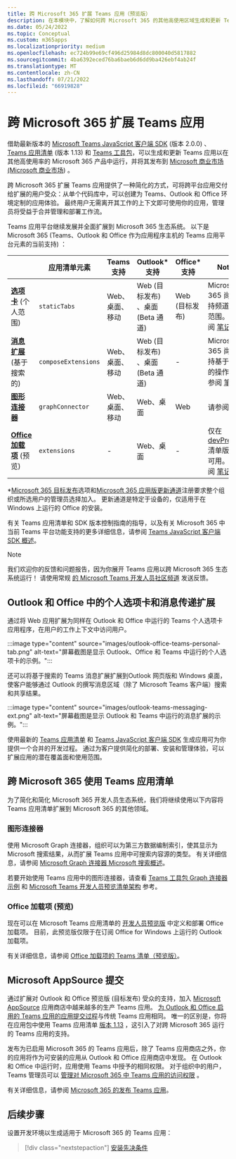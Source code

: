 ```yaml
---
title: 跨 Microsoft 365 扩展 Teams 应用（预览版）
description: 在本模块中，了解如何跨 Microsoft 365 的其他高使用区域生成和更新 Teams 应用体验。
ms.date: 05/24/2022
ms.topic: Conceptual
ms.custom: m365apps
ms.localizationpriority: medium
ms.openlocfilehash: ec724b99e69cf496d25984d8dc800040d5817882
ms.sourcegitcommit: 4ba6392eced76ba6baeb6d6dd9ba426ebf4ab24f
ms.translationtype: MT
ms.contentlocale: zh-CN
ms.lasthandoff: 07/21/2022
ms.locfileid: "66919828"
---
```

# <a name="extend-teams-apps-across-microsoft-365"></a>跨 Microsoft 365 扩展 Teams 应用

借助最新版本的 [Microsoft Teams JavaScript 客户端 SDK](../tabs/how-to/using-teams-client-sdk.md) (版本 2.0.0) 、 [Teams 应用清单](../resources/schema/manifest-schema.md) (版本 1.13) 和 [Teams 工具包](../toolkit/visual-studio-code-overview.md)，可以生成和更新 Teams 应用以在其他高使用率的 Microsoft 365 产品中运行，并将其发布到 [Microsoft 商业市场 (Microsoft 商业市场](https://appsource.microsoft.com/)) 。

跨 Microsoft 365 扩展 Teams 应用提供了一种简化的方式，可将跨平台应用交付给扩展的用户受众：从单个代码库中，可以创建为 Teams、Outlook 和 Office 环境定制的应用体验。 最终用户无需离开其工作的上下文即可使用你的应用，管理员将受益于合并管理和部署工作流。

Teams 应用平台继续发展并全面扩展到 Microsoft 365 生态系统。 以下是 Microsoft 365 (Teams、Outlook 和 Office 作为应用程序主机的 Teams 应用平台元素的当前支持) ：

|          | 应用清单元素 | Teams 支持 |Outlook* 支持 | Office* 支持 | Notes |
|--|--|--|--|--|--|
| [**选项卡**](../tabs/what-are-tabs.md) (个人范围)     |`staticTabs`  | Web、桌面、移动 | Web (目标发布) 、桌面 (Beta 通道)  | Web (目标发布) | Microsoft 365 尚不支持频道和组范围。 请参阅 [笔记](../tabs/how-to/using-teams-client-sdk.md#microsoft-365-support-running-teams-apps-in-office-and-outlook)。
| [**消息扩展**](../messaging-extensions/what-are-messaging-extensions.md) (基于搜索的) | `composeExtensions` | Web、桌面、移动| Web (目标发布) 、桌面 (Beta 通道) | - |Microsoft 365 尚不支持基于操作的操作。 请参阅 [笔记](extend-m365-teams-message-extension.md#preview-your-message-extension-in-outlook)。 |
| [**图形连接器**](/graph/connecting-external-content-connectors-overview)| `graphConnector` | Web、桌面、移动| Web、桌面 | Web| 请参阅 [笔记](#graph-connectors)
| [**Office 加载项**](/office/dev/add-ins/develop/json-manifest-overview) (预览)  | `extensions` | - | Web、桌面 | - | 仅在 [devPreview](../resources/schema/manifest-schema-dev-preview.md) 清单版本中可用。 请参阅 [笔记](#office-add-ins-preview)。|

\*[Microsoft 365 目标发布](/microsoft-365/admin/manage/release-options-in-office-365)选项和[Microsoft 365 应用版更新通道](/deployoffice/change-update-channels)注册要求整个组织或所选用户的管理员选择加入。 更新通道是特定于设备的，仅适用于在 Windows 上运行的 Office 的安装。

有关 Teams 应用清单和 SDK 版本控制指南的指导，以及有关 Microsoft 365 中当前 Teams 平台功能支持的更多详细信息，请参阅 [Teams JavaScript 客户端 SDK 概述](../tabs/how-to/using-teams-client-sdk.md)。

> [!NOTE]
> 我们欢迎你的反馈和问题报告，因为你展开 Teams 应用以跨 Microsoft 365 生态系统运行！ 请使用常规 [的 Microsoft Teams 开发人员社区频道](/microsoftteams/platform/feedback) 发送反馈。

## <a name="personal-tabs-and-messaging-extensions-in-outlook-and-office"></a>Outlook 和 Office 中的个人选项卡和消息传递扩展

通过将 Web 应用扩展为同样在 Outlook 和 Office 中运行的 Teams 个人选项卡应用程序，在用户的工作上下文中访问用户。

:::image type="content" source="images/outlook-office-teams-personal-tab.png" alt-text="屏幕截图是显示 Outlook、Office 和 Teams 中运行的个人选项卡的示例。":::

还可以将基于搜索的 Teams 消息扩展扩展到Outlook 网页版和 Windows 桌面，使客户能够通过 Outlook 的撰写消息区域（除了 Microsoft Teams 客户端）搜索和共享结果。

:::image type="content" source="images/outlook-teams-messaging-ext.png" alt-text="屏幕截图是显示 Outlook 和 Teams 中运行的消息扩展的示例。":::

使用最新的 [Teams 应用清单](../resources/schema/manifest-schema.md) 和 [Teams JavaScript 客户端 SDK](../tabs/how-to/using-teams-client-sdk.md) 生成应用可为你提供一个合并的开发过程。 通过为客户提供简化的部署、安装和管理体验，可以扩展应用的潜在覆盖面和使用范围。

## <a name="use-teams-app-manifest-across-microsoft-365"></a>跨 Microsoft 365 使用 Teams 应用清单

为了简化和简化 Microsoft 365 开发人员生态系统，我们将继续使用以下内容将 Teams 应用清单扩展到 Microsoft 365 的其他领域。

### <a name="graph-connectors"></a>图形连接器

使用 Microsoft Graph 连接器，组织可以为第三方数据编制索引，使其显示为 Microsoft 搜索结果，从而扩展 Teams 应用中可搜索内容源的类型。
有关详细信息，请参阅 [Microsoft Graph 连接器 Microsoft 搜索概述](/microsoftsearch/connectors-overview)。

若要开始使用 Teams 应用中的图形连接器，请查看 [Teams 工具包 Graph 连接器示例](https://aka.ms/teamsfx-graph-connector-sample) 和 [Microsoft Teams 开发人员预览清单架构](../resources/schema/manifest-schema-dev-preview.md) 参考。

### <a name="office-add-ins-preview"></a>Office 加载项 (预览) 

现在可以在 Microsoft Teams 应用清单的 [开发人员预览版](../resources/schema/manifest-schema-dev-preview.md) 中定义和部署 Office 加载项。 目前，此预览版仅限于在订阅 Office for Windows 上运行的 Outlook 加载项。

有关详细信息，请参阅 [Office 加载项的 Teams 清单（预览版）](/office/dev/add-ins/develop/json-manifest-overview)。

## <a name="microsoft-appsource-submission"></a>Microsoft AppSource 提交

通过扩展对 Outlook 和 Office 预览版 (目标发布) 受众的支持，加入 [Microsoft AppSource](https://appsource.microsoft.com/) 应用商店中越来越多的生产 Teams 应用。 [为 Outlook 和 Office 启用的 Teams 应用的应用提交过程](../concepts/deploy-and-publish/appsource/publish.md)与传统 Teams 应用相同。 唯一的区别是，你将在应用包中使用 Teams 应用清单 [版本 1.13](../tabs/how-to/using-teams-client-sdk.md) ，这引入了对跨 Microsoft 365 运行的 Teams 应用的支持。

发布为已启用 Microsoft 365 的 Teams 应用后，除了 Teams 应用商店之外，你的应用将作为可安装的应用从 Outlook 和 Office 应用商店中发现。 在 Outlook 和 Office 中运行时，应用使用 Teams 中授予的相同权限。 对于组织中的用户，Teams 管理员可以 [管理对 Microsoft 365 中 Teams 应用的访问权限](/MicrosoftTeams/manage-third-party-teams-apps) 。

有关详细信息，请参阅 [Microsoft 365 的发布 Teams 应用](publish.md)。

## <a name="next-step"></a>后续步骤

设置开发环境以生成适用于 Microsoft 365 的 Teams 应用：

> [!div class="nextstepaction"]
> [安装先决条件](prerequisites.md)
